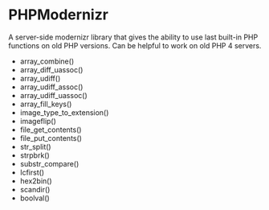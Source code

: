 PHPModernizr
============

A server-side modernizr library that gives the ability to use last built-in PHP functions on old PHP versions.
Can be helpful to work on old PHP 4 servers.

- array_combine()
- array_diff_uassoc()
- array_udiff()
- array_udiff_assoc()
- array_udiff_uassoc()
- array_fill_keys()
- image_type_to_extension()
- imageflip()
- file_get_contents()
- file_put_contents()
- str_split()
- strpbrk()
- substr_compare()
- lcfirst()
- hex2bin()
- scandir()
- boolval()
